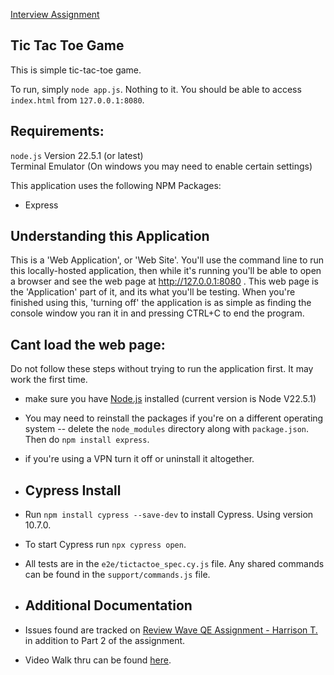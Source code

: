 [Interview Assignment](https://docs.google.com/document/d/1KZNv3CxQHjMTb8ibQh37pQSNKuTPAP_GPyGonMYPL0Y/edit)

## Tic Tac Toe Game
This is simple tic-tac-toe game.

To run, simply `node app.js`.  Nothing to it.  You should be able to access `index.html` from `127.0.0.1:8080`.

## Requirements:
`node.js` Version 22.5.1 (or latest)  
Terminal Emulator (On windows you may need to enable certain settings)

This application uses the following NPM Packages:
-  Express

## Understanding this Application
This is a 'Web Application', or 'Web Site'.  You'll use the command line to run this locally-hosted application, then while it's running you'll be able to open a browser and see the web page at http://127.0.0.1:8080 .  This web page is the 'Application' part of it, and its what you'll be testing.  When you're finished using this, 'turning off' the application is as simple as finding the console window you ran it in and pressing CTRL+C to end the program.

## Cant load the web page:
Do not follow these steps without trying to run the application first.  It may work the first time.
-  make sure you have [Node.js](https://nodejs.org/en) installed (current version is Node V22.5.1)
-  You may need to reinstall the packages if you're on a different operating system -- delete the `node_modules` directory along with `package.json`.  Then do `npm install express`.
-  if you're using a VPN turn it off or uninstall it altogether.

-  ## Cypress Install
-  Run `npm install cypress --save-dev` to install Cypress.  Using version 10.7.0.

-  To start Cypress run `npx cypress open`.

-  All tests are in the `e2e/tictactoe_spec.cy.js` file.  Any shared commands can be found in the `support/commands.js` file.

-  ## Additional Documentation
-  Issues found are tracked on [Review Wave QE Assignment - Harrison T.](https://docs.google.com/document/d/1XnpHHoLdU4S6Hj1XM7LH5iYCQk8B50n0u5pyC-rQ4dg/edit?usp=sharing) in addition to Part 2 of the assignment.

-  Video Walk thru can be found [here]().
